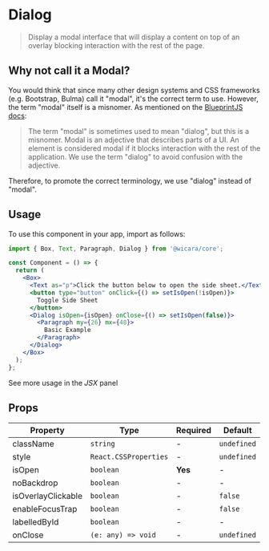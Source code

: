 # Dialog

> Display a modal interface that will display a content on top of an overlay blocking interaction with the rest of the page.

## Why not call it a Modal?

You would think that since many other design systems and CSS frameworks (e.g. Bootstrap, Bulma) call it "modal", it's the correct term to use. However, the term "modal" itself is a misnomer. As mentioned on the [BlueprintJS docs](https://blueprintjs.com/docs/versions/2/#core/components/dialog):

> The term "modal" is sometimes used to mean "dialog", but this is a misnomer. Modal is an adjective that describes parts of a UI. An element is considered modal if it blocks interaction with the rest of the application. We use the term "dialog" to avoid confusion with the adjective.

Therefore, to promote the correct terminology, we use "dialog" instead of "modal".

## Usage

To use this component in your app, import as follows:

```jsx
import { Box, Text, Paragraph, Dialog } from '@wicara/core';

const Component = () => {
  return (
    <Box>
      <Text as="p">Click the button below to open the side sheet.</Text>
      <button type="button" onClick={() => setIsOpen(!isOpen)}>
        Toggle Side Sheet
      </button>
      <Dialog isOpen={isOpen} onClose={() => setIsOpen(false)}>
        <Paragraph my={26} mx={48}>
          Basic Example
        </Paragraph>
      </Dialog>
    </Box>
  );
};
```

See more usage in the _JSX_ panel

## Props

| Property           | Type                  | Required | Default     |
| ------------------ | --------------------- | -------- | ----------- |
| className          | `string`              | -        | `undefined` |
| style              | `React.CSSProperties` | -        | `undefined` |
| isOpen             | `boolean`             | **Yes**  | -           |
| noBackdrop         | `boolean`             | -        | -           |
| isOverlayClickable | `boolean`             | -        | `false`     |
| enableFocusTrap    | `boolean`             | -        | `false`     |
| labelledById       | `boolean`             | -        | -           |
| onClose            | `(e: any) => void`    | -        | `undefined` |

